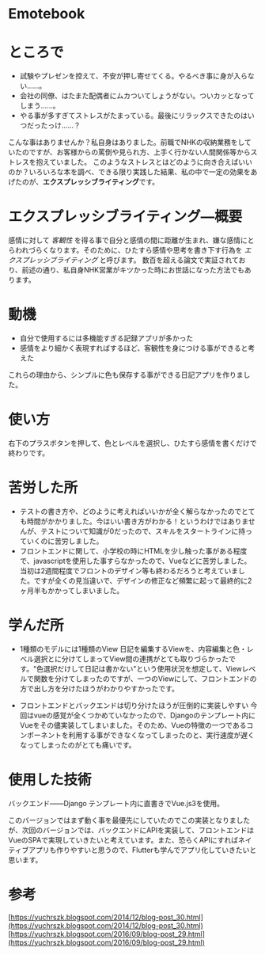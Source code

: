 # Emotebook

# ところで

- 試験やプレゼンを控えて、不安が押し寄せてくる。やるべき事に身が入らない……。
- 会社の同僚、はたまた配偶者にムカついてしょうがない。ついカッとなってしまう……。
- やる事が多すぎてストレスがたまっている。最後にリラックスできたのはいつだったっけ……？

こんな事はありませんか？私自身はありました。前職でNHKの収納業務をしていたのですが、お客様からの罵倒や見られ方、上手く行かない人間関係等からストレスを抱えていました。
このようなストレスとはどのように向き合えばいいのか？いろいろな本を調べ、できる限り実践した結果、私の中で一定の効果をあげたのが、**エクスプレッシブライティング**です。

# エクスプレッシブライティング―概要

感情に対して *客観性* を得る事で自分と感情の間に距離が生まれ、嫌な感情にとらわれづらくなります。そのために、ひたすら感情や思考を書き下す行為を *エクスプレッシブライティング* と呼びます。
数百を超える論文で実証されており、前述の通り、私自身NHK営業がキツかった時にお世話になった方法でもあります。

# 動機

- 自分で使用するには多機能すぎる記録アプリが多かった
- 感情をより細かく表現すればするほど、客観性を身につける事ができると考えた

これらの理由から、シンプルに色も保存する事ができる日記アプリを作りました。

# 使い方

右下のプラスボタンを押して、色とレベルを選択し、ひたすら感情を書くだけで終わりです。

# 苦労した所

- テストの書き方や、どのように考えればいいかが全く解らなかったのでとても時間がかかりました。今はいい書き方がわかる！というわけではありませんが、テストについて知識が0だったので、スキルをスタートラインに持っていくのに苦労しました。
- フロントエンドに関して、小学校の時にHTMLを少し触った事がある程度で、javascriptを使用した事すらなかったので、Vueなどに苦労しました。当初は2週間程度でフロントのデザイン等も終わるだろうと考えていました。ですが全くの見当違いで、デザインの修正など頻繁に起って最終的に2ヶ月半もかかってしまいました。

# 学んだ所

- 1種類のモデルには1種類のView
日記を編集するViewを、内容編集と色・レベル選択とに分けてしまってView間の連携がとても取りづらかったです。"色選択だけして日記は書かない"という使用状況を想定して、Viewレベルで関数を分けてしまったのですが、一つのViewにして、フロントエンドの方で出し方を分けたほうがわかりやすかったです。

- フロントエンドとバックエンドは切り分けたほうが圧倒的に実装しやすい
今回はvueの感覚が全くつかめていなかったので、Djangoのテンプレート内にVueをその儘実装してしまいました。そのため、Vueの特徴の一つであるコンポーネントを利用する事ができなくなってしまったのと、実行速度が遅くなってしまったのがとても痛いです。

# 使用した技術

バックエンド――Django
テンプレート内に直書きでVue.js3を使用。

このバージョンではまず動く事を最優先にしていたのでこの実装となりましたが、次回のバージョンでは、バックエンドにAPIを実装して、フロントエンドはVueのSPAで実現していきたいと考えています。また、恐らくAPIにすればネイティブアプリも作りやすいと思うので、Flutterも学んでアプリ化していきたいと思います。

# 参考

[https://yuchrszk.blogspot.com/2014/12/blog-post_30.html](https://yuchrszk.blogspot.com/2014/12/blog-post_30.html)
[https://yuchrszk.blogspot.com/2016/09/blog-post_29.html](https://yuchrszk.blogspot.com/2016/09/blog-post_29.html)
